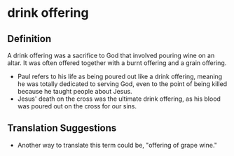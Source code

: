 # drink offering

## Definition

A drink offering was a sacrifice to God that involved pouring wine on an altar. It was often offered together with a burnt offering and a grain offering.

* Paul refers to his life as being poured out like a drink offering, meaning he was totally dedicated to serving God, even to the point of being killed because he taught people about Jesus.
* Jesus' death on the cross was the ultimate drink offering, as his blood was poured out on the cross for our sins.


## Translation Suggestions



* Another way to translate this term could be, "offering of grape wine."
